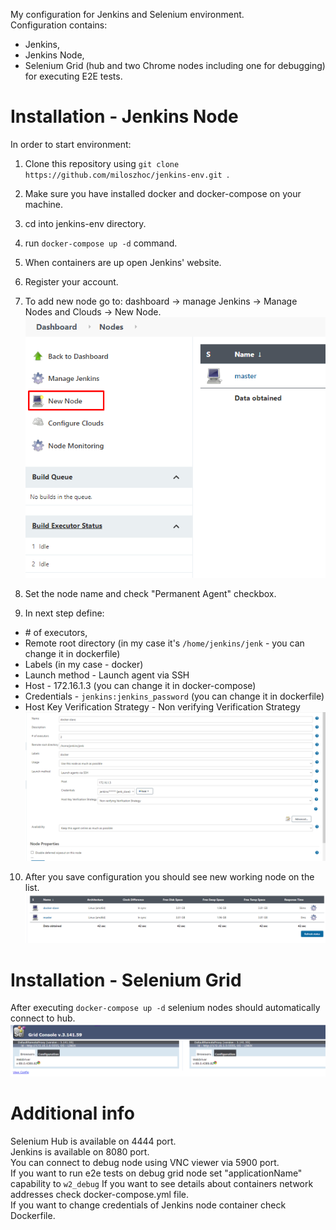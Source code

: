 ﻿My configuration for Jenkins and Selenium environment.    
Configuration contains:

* Jenkins,
* Jenkins Node,
* Selenium Grid (hub and two Chrome nodes including one for debugging) for executing E2E tests.

# Installation - Jenkins Node

In order to start environment:

1. Clone this repository using ``git clone https://github.com/miloszhoc/jenkins-env.git ``.
2. Make sure you have installed docker and docker-compose on your machine.
3. cd into jenkins-env directory.
4. run `` docker-compose up -d `` command.
5. When containers are up open Jenkins' website.
6. Register your account.
7. To add new node go to: dashboard -> manage Jenkins -> Manage Nodes and Clouds -> New Node.   
   ![nodes](./images/nodes.png)
8. Set the node name and check "Permanent Agent" checkbox.


9. In next step define:

* \# of executors,
* Remote root directory (in my case it's ``/home/jenkins/jenk`` - you can change it in dockerfile)
* Labels (in my case - docker)
* Launch method - Launch agent via SSH
* Host - 172.16.1.3 (you can change it in docker-compose)
* Credentials - `` jenkins:jenkins_password `` (you can change it in dockerfile)
* Host Key Verification Strategy - Non verifying Verification Strategy   
  ![nodes_config](./images/nodes_config_2.png)

10. After you save configuration you should see new working node on the list.   
    ![node_list](./images/node_list.png)

# Installation - Selenium Grid

After executing `` docker-compose up -d `` selenium nodes should automatically connect to hub.
![selenium_nodes](./images/selenium_nodes.png)

# Additional info

Selenium Hub is available on 4444 port.    
Jenkins is available on 8080 port.    
You can connect to debug node using VNC viewer via 5900 port.    
If you want to run e2e tests on debug grid node set "applicationName" capability to ``w2_debug``
If you want to see details about containers network addresses check docker-compose.yml file.   
If you want to change credentials of Jenkins node container check Dockerfile.
